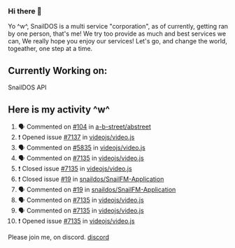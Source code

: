 ### Hi there 👋
Yo ^w^,
SnailDOS is a multi service "corporation", as of currently, getting ran by one person, that's me!
We try too provide as much and best services we can, We really hope you enjoy our services!
Let's go, and change the world, togeather, one step at a time.
## Currently Working on:
SnailDOS API
## Here is my activity ^w^
<!--START_SECTION:activity-->
1. 🗣 Commented on [#104](https://github.com/a-b-street/abstreet/issues/104) in [a-b-street/abstreet](https://github.com/a-b-street/abstreet)
2. ❗️ Opened issue [#7137](https://github.com/videojs/video.js/issues/7137) in [videojs/video.js](https://github.com/videojs/video.js)
3. 🗣 Commented on [#5835](https://github.com/videojs/video.js/issues/5835) in [videojs/video.js](https://github.com/videojs/video.js)
4. 🗣 Commented on [#7135](https://github.com/videojs/video.js/issues/7135) in [videojs/video.js](https://github.com/videojs/video.js)
5. ❗️ Closed issue [#7135](https://github.com/videojs/video.js/issues/7135) in [videojs/video.js](https://github.com/videojs/video.js)
6. ❗️ Closed issue [#19](https://github.com/snaildos/SnailFM-Application/issues/19) in [snaildos/SnailFM-Application](https://github.com/snaildos/SnailFM-Application)
7. 🗣 Commented on [#19](https://github.com/snaildos/SnailFM-Application/issues/19) in [snaildos/SnailFM-Application](https://github.com/snaildos/SnailFM-Application)
8. 🗣 Commented on [#7135](https://github.com/videojs/video.js/issues/7135) in [videojs/video.js](https://github.com/videojs/video.js)
9. 🗣 Commented on [#7135](https://github.com/videojs/video.js/issues/7135) in [videojs/video.js](https://github.com/videojs/video.js)
10. ❗️ Opened issue [#7135](https://github.com/videojs/video.js/issues/7135) in [videojs/video.js](https://github.com/videojs/video.js)
<!--END_SECTION:activity-->
Please join me, on discord.
[discord](https://invite.gg/snaildos)
